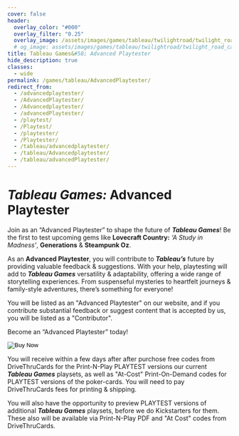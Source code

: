 ```yaml
---
cover: false
header:
  overlay_color: "#000"
  overlay_filter: "0.25"
  overlay_image: /assets/images/games/tableau/twilightroad/twilight_road_banner_1280_360.jpg
  # og_image: assets/images/games/tableau/twilightroad/twilight_road_card.jpg
title: Tableau Games&#58; Advanced Playtester
hide_description: true
classes:
  - wide
permalink: /games/tableau/AdvancedPlaytester/
redirect_from:
  - /advancedplaytester/
  - /AdvancedPlaytester/
  - /Advancedplaytester/
  - /advancedPlaytester/
  - /playtest/
  - /Playtest/
  - /playtester/
  - /Playtester/
  - /tableau/advancedplaytester/
  - /tableau/Advancedplaytester/
  - /tableau/advancedPlaytester/
---
```


# ***Tableau Games:*** Advanced Playtester

Join as an “Advanced Playtester” to shape the future of ***Tableau Games***! Be the first to test upcoming gems like **Lovecraft Country:** *‘A Study in Madness’*, **Generations** & **Steampunk Oz**. 

As an **Advanced Playtester**, you will contribute to ***Tableau’s*** future by providing valuable feedback & suggestions. With your help, playtesting will add to ***Tableau Games*** versatility & adaptability, offering a wide range of storytelling experiences. From suspenseful mysteries to heartfelt journeys & family-style adventures, there’s something for everyone!

You will be listed as an "Advanced Playtester" on our website, and if you contribute substantial feedback or suggest content that is accepted by us, you will be listed as a "Contributor".

Become an “Advanced Playtester” today!

<form action="https://www.paypal.com/cgi-bin/webscr" method="post" target="_top">
  <input type="hidden" name="cmd" value="_s-xclick" />
  <input type="hidden" name="hosted_button_id" value="FTC2DMACQXYCU" />
  <input type="hidden" name="currency_code" value="USD" />
  <input type="image" src="https://www.paypalobjects.com/en_US/i/btn/btn_buynowCC_LG.gif" border="0" name="submit" title="PayPal - The safer, easier way to pay online!" alt="Buy Now" />
</form>

You will receive within a few days after after purchose free codes from DriveThruCards for the Print-N-Play PLAYTEST versions our current ***Tableau Games*** playsets, as well as "At-Cost" Print-On-Demand codes for PLAYTEST versions of the poker-cards. You will need to pay DriveThruCards fees for printing & shipping.

You will also have the opportunity to preview PLAYTEST versions of additional ***Tableau Games*** playsets, before we do Kickstarters for them. These also will be available via Print-N-Play PDF and "At Cost" codes from DriveThruCards.